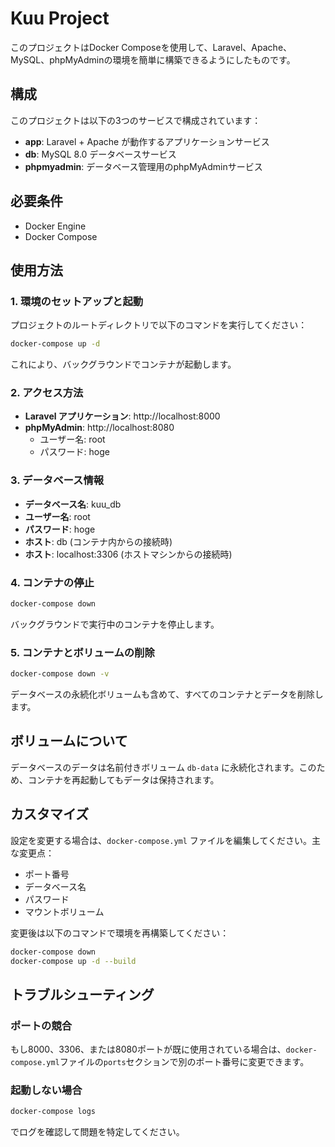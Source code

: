 # Kuu Project

このプロジェクトはDocker Composeを使用して、Laravel、Apache、MySQL、phpMyAdminの環境を簡単に構築できるようにしたものです。

## 構成

このプロジェクトは以下の3つのサービスで構成されています：

- **app**: Laravel + Apache が動作するアプリケーションサービス
- **db**: MySQL 8.0 データベースサービス
- **phpmyadmin**: データベース管理用のphpMyAdminサービス

## 必要条件

- Docker Engine
- Docker Compose

## 使用方法

### 1. 環境のセットアップと起動

プロジェクトのルートディレクトリで以下のコマンドを実行してください：

```bash
docker-compose up -d
```

これにより、バックグラウンドでコンテナが起動します。

### 2. アクセス方法

- **Laravel アプリケーション**: http://localhost:8000
- **phpMyAdmin**: http://localhost:8080
  - ユーザー名: root
  - パスワード: hoge

### 3. データベース情報

- **データベース名**: kuu_db
- **ユーザー名**: root
- **パスワード**: hoge
- **ホスト**: db (コンテナ内からの接続時)
- **ホスト**: localhost:3306 (ホストマシンからの接続時)

### 4. コンテナの停止

```bash
docker-compose down
```

バックグラウンドで実行中のコンテナを停止します。

### 5. コンテナとボリュームの削除

```bash
docker-compose down -v
```

データベースの永続化ボリュームも含めて、すべてのコンテナとデータを削除します。

## ボリュームについて

データベースのデータは名前付きボリューム `db-data` に永続化されます。このため、コンテナを再起動してもデータは保持されます。

## カスタマイズ

設定を変更する場合は、`docker-compose.yml` ファイルを編集してください。主な変更点：

- ポート番号
- データベース名
- パスワード
- マウントボリューム

変更後は以下のコマンドで環境を再構築してください：

```bash
docker-compose down
docker-compose up -d --build
```

## トラブルシューティング

### ポートの競合

もし8000、3306、または8080ポートが既に使用されている場合は、`docker-compose.yml`ファイルの`ports`セクションで別のポート番号に変更できます。

### 起動しない場合

```bash
docker-compose logs
```

でログを確認して問題を特定してください。